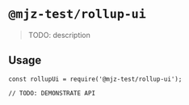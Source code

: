 # `@mjz-test/rollup-ui`

> TODO: description

## Usage

```
const rollupUi = require('@mjz-test/rollup-ui');

// TODO: DEMONSTRATE API
```
